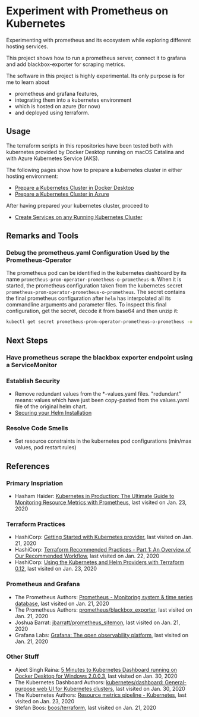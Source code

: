 # Experiment with Prometheus on Kubernetes

Experimenting with prometheus and its ecosystem while exploring different
hosting services.

This project shows how to run a prometheus server, connect it to grafana and
add blackbox-exporter for scraping metrics.

The software in this project is highly experimental. Its only purpose is for
me to learn about
* prometheus and grafana features,
* integrating them into a kubernetes environment
* which is hosted on azure (for now)
* and deployed using terraform.

## Usage

The terraform scripts in this repositories have been tested both with
kubernetes provided by Docker Desktop running on macOS Catalina and with
Azure Kubernetes Service (AKS).

The following pages show how to prepare a kubernetes cluster in either
hosting environment:

* [Prepare a Kubernetes Cluster in Docker Desktop](docs/infrastructure_docker_desktop.md)
* [Prepare a Kubernetes Cluster in Azure](docs/infrastructure_azure.md)

After having prepared your kubernetes cluster, proceed to

* [Create Services on any Running Kubernetes Cluster](docs/monitoring.md)

## Remarks and Tools

### Debug the prometheus.yaml Configuration Used by the Prometheus-Operator

The prometheus pod can be identified in the kubernetes dashboard by its name `prometheus-prom-operator-prometheus-o-prometheus-0`. When it is started, the prometheus configuration taken from the kubernetes secret `prometheus-prom-operator-prometheus-o-prometheus`. The secret contains the final prometheus configuration after `helm` has interpolated all its commandline arguments and parameter files. To inspect this final configuration, get the secret, decode it from base64 and then unzip it:

```sh
kubectl get secret prometheus-prom-operator-prometheus-o-prometheus -o yaml | grep prometheus.yaml.gz | awk '{print $2}' | base64 --decode | gzip -dc > actual_prometheus.yaml
```

## Next Steps

### Have prometheus scrape the blackbox exporter endpoint using a ServiceMonitor

### Establish Security

* Remove redundant values from the *-values.yaml files. "redundant" means: values which have just been copy-pasted from the values.yaml file of the original helm chart.
* [Securing your Helm Installation](https://v2.helm.sh/docs/using_helm/#securing-your-helm-installation)

### Resolve Code Smells

* Set resource constraints in the kubernetes pod configurations (min/max values, pod restart rules)

## References

### Primary Inspriation

* Hasham Haider: [Kubernetes in Production: The Ultimate Guide to Monitoring Resource Metrics with Prometheus](https://www.replex.io/blog/kubernetes-in-production-the-ultimate-guide-to-monitoring-resource-metrics), last visited on Jan. 23, 2020

### Terraform Practices

* HashiCorp: [Getting Started with Kubernetes provider](https://www.terraform.io/docs/providers/kubernetes/guides/getting-started.html), last visited on Jan. 21, 2020
* HashiCorp: [Terraform Recommended Practices - Part 1: An Overview of Our Recommended Workflow](https://www.terraform.io/docs/cloud/guides/recommended-practices/part1.html), last visited on Jan. 22, 2020
* HashiCorp: [Using the Kubernetes and Helm Providers with Terraform 0.12](https://www.hashicorp.com/blog/using-the-kubernetes-and-helm-providers-with-terraform-0-12/), last visited on Jan. 23, 2020

### Prometheus and Grafana

* The Prometheus Authors: [Prometheus - Monitoring system & time series database](https://prometheus.io), last visited on Jan. 21, 2020
* The Prometheus Authors: [prometheus/blackbox_exporter](https://github.com/prometheus/blackbox_exporter), last visited on Jan. 21, 2020
* Joshua Barrat: [jbarratt/prometheus_sitemon](https://github.com/jbarratt/prometheus_sitemon), last visited on Jan. 21, 2020
* Grafana Labs: [Grafana: The open observability platform](https://grafana.com), last visited on Jan. 21, 2020

### Other Stuff

* Ajeet Singh Raina: [5 Minutes to Kubernetes Dashboard running on Docker Desktop for Windows 2.0.0.3](http://collabnix.com/kubernetes-dashboard-on-docker-desktop-for-windows-2-0-0-3-in-2-minutes/), last visited on Jan. 30, 2020
* The Kubernetes Dashboard Authors: [kubernetes/dashboard: General-purpose web UI for Kubernetes clusters](https://github.com/kubernetes/dashboard), last visited on Jan. 30, 2020
* The Kubernetes Authors: [Resource metrics pipeline - Kubernetes](https://kubernetes.io/docs/tasks/debug-application-cluster/resource-metrics-pipeline/), last visited on Jan. 23, 2020
* Stefan Boos: [boos/terraform](https://hub.docker.com/repository/docker/boos/terraform), last visited on Jan. 21, 2020
